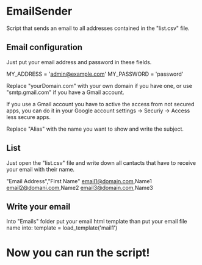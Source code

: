 # EmailSender
 Script that sends an email to all addresses contained in the "list.csv" file.
 
 ## Email configuration
 Just put your email address and password in these fields.
 
 MY_ADDRESS = 'admin@example.com'
 MY_PASSWORD = 'password'
 
 Replace "yourDomain.com" with your own domain if you have one, or use "smtp.gmail.com" if you have a Gmail account.
 
 If you use a Gmail account you have to active the access from not secured apps, you can do it in your Google account settings -> Securiy -> Access less secure apps.
 
 Replace "Alias" with the name you want to show and write the subject.
 
 ## List 
 Just open the "list.csv" file and write down all cantacts that have to receive your email with their name.
 
 "Email Address","First Name"
 email1@domain.com,Name1
 email2@domani.com,Name2
 email3@domain.com,Name3
 
 ## Write your email
 Into "Emails" folder put your email html template than put your email file name into: template = load_template('mail1') 
 
 # Now you can run the script!
 
 
 
